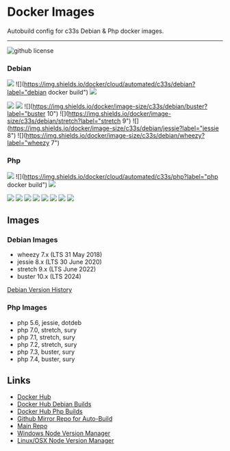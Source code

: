 # Docker Images

Autobuild config for c33s Debian & Php docker images. 

---

![github license](https://img.shields.io/github/license/c33s-dockers/main)

### Debian

![](https://img.shields.io/docker/build/c33s/debian)
![](https://img.shields.io/docker/cloud/automated/c33s/debian?label="debian docker build")
![](https://img.shields.io/docker/pulls/c33s/debian)

![](https://img.shields.io/badge/image_sizes--grey?logo=debian)
![](https://img.shields.io/docker/image-size/c33s/debian/latest?label="latest")
![](https://img.shields.io/docker/image-size/c33s/debian/buster?label="buster 10")
![](https://img.shields.io/docker/image-size/c33s/debian/stretch?label="stretch 9")
![](https://img.shields.io/docker/image-size/c33s/debian/jessie?label="jessie 8")
![](https://img.shields.io/docker/image-size/c33s/debian/wheezy?label="wheezy 7")

### Php

![](https://img.shields.io/docker/build/c33s/php)
![](https://img.shields.io/docker/cloud/automated/c33s/php?label="php docker build")
![](https://img.shields.io/docker/pulls/c33s/php)

![](https://img.shields.io/badge/image_sizes--gray?logo=php)
![](https://img.shields.io/docker/image-size/c33s/php/latest?label="latest")
![](https://img.shields.io/docker/image-size/c33s/php/7.4?label="7.4")
![](https://img.shields.io/docker/image-size/c33s/php/7.3?label="7.3")
![](https://img.shields.io/docker/image-size/c33s/php/7.2?label="7.2")
![](https://img.shields.io/docker/image-size/c33s/php/7.1?label="7.1")
![](https://img.shields.io/docker/image-size/c33s/php/7.0?label="7.0")
![](https://img.shields.io/docker/image-size/c33s/php/5.6?label="5.6")

## Images

### Debian Images

- wheezy 7.x (LTS 31 May 2018)
- jessie 8.x (LTS 30 June 2020)
- stretch 9.x (LTS June 2022)
- buster 10.x (LTS 2024)

[Debian Version History](https://en.wikipedia.org/wiki/Debian_version_history#Release_table)

### Php Images

- php 5.6, jessie, dotdeb
- php 7.0, stretch, sury
- php 7.1, stretch, sury
- php 7.2, stretch, sury
- php 7.3, buster, sury
- php 7.4, buster, sury

## Links

- [Docker Hub](https://hub.docker.com/r/c33s/)
- [Docker Hub Debian Builds](https://hub.docker.com/repository/docker/c33s/debian/builds)
- [Docker Hub Php Builds](https://hub.docker.com/repository/docker/c33s/php/builds)
- [Github Mirror Repo for Auto-Build](https://github.com/c33s-dockers/main)
- [Main Repo](https://gitlab.com/c33s.infrastructure/docker/)
- [Windows Node Version Manager](https://github.com/coreybutler/nvm-windows)
- [Linux/OSX Node Version Manager](https://github.com/nvm-sh/nvm)
